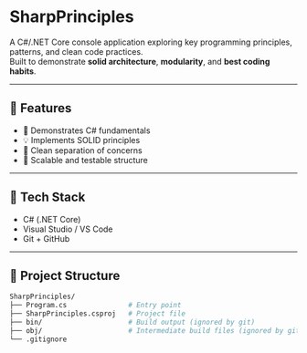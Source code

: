# SharpPrinciples

A C#/.NET Core console application exploring key programming principles, patterns, and clean code practices.  
Built to demonstrate **solid architecture**, **modularity**, and **best coding habits**.

---

## 🚀 Features

- 📌 Demonstrates C# fundamentals
- 💡 Implements SOLID principles
- 🔁 Clean separation of concerns
- 🧪 Scalable and testable structure

---

## 🧱 Tech Stack

- C# (.NET Core)
- Visual Studio / VS Code
- Git + GitHub

---

## 📁 Project Structure

```bash
SharpPrinciples/
├── Program.cs               # Entry point
├── SharpPrinciples.csproj   # Project file
├── bin/                     # Build output (ignored by git)
├── obj/                     # Intermediate build files (ignored by git)
└── .gitignore
